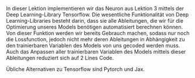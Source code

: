 In dieser Lektion implementieren wir das Neuron aus Lektion 3 mittels der Deep Learning-Library Tensorflow.
Die wesentliche Funktionalität von Deep Learning-Libraries besteht darin, dass sie alle Ableitungen, die wir für die Optimierung unseres Models benötigen automatisiert berechnen können. Von dieser Funktion werden wir bereits Gebrauch machen, sodass nur noch die Lossfunction, jedoch nicht mehr deren Ableitungen in Abhängigkeit zu den  trainierbaren Variablen des Models von uns gecoded werden muss.
Auch das Anpassen aller trainierbaren Variablen des Models mittels dieser Ableitungen reduziert sich auf 2 Lines Code.

Übliche Alternativen zu Tensorflow sind Pytorch und Jax.
